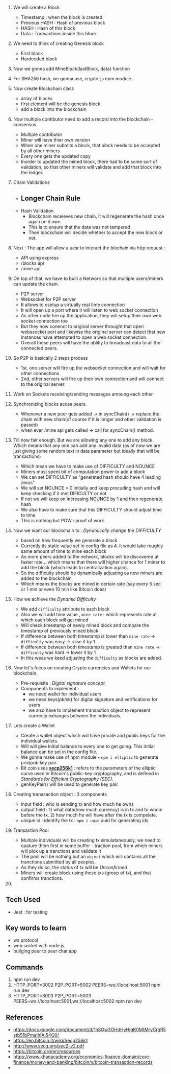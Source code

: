 1. We will create a Block
    - Timestamp : when the block is created
    - Previous HASH : Hash of previous block
    - HASH : Hash of this block
    - Data : Transactions inside this block

2. We need to think of creating Genesis block 
    - First block
    - Hardcoded block
    
3. Now we gonna add MineBlock(lastBlock, data) function

4. For SHA256 hash, we gonna use, crypto-js npm module.

5. Now create Blockchain class
    - array of blocks
    - first element will be the genesis block
    - add a block into the blockchain

6. Now multiple contibutor need to add a record into the blockchain - consensus
    - Multiple contributor
    - Miner will have thier own version
    - When one miner submits a block, that block needs to be accepted by all other miners
    - Every one gets the updated copy 
    - Inorder to updated the mined block, there had to be some sort of validation, so that other miners will validate and add that block into the ledger.

7. Chain Validations
    - Longer Chain Rule
        - 
    - Hash Validation
        - Blockchain receieves new chain, it will regenerate the hash once again on it own
        - This is to ensure that the data was not tampered
        - Then blockchain will decide whether to accept the new block or not.

8. Next : The app will allow a uesr to interact the blochain via http request : 
    - API using express
    - /blocks api
    - /mine api

9. On top of that, we have to built a Network so that multiple users/miners can update the chain.
    - P2P server
    - Websocket for P2P server
    - It allows to csetup a virtually real time connection
    - It will open up a port where it will listen to web socket connection
    - As other node fire up the application, they will setup their own web socket connection too
    - But they now conenct to original server throught that open webssocket port and likewise the original server can detect that new instances have attempted to open a web socket connection.
    - Overall these peers will have the ablitiy to broadcast data to all the connected peers. 
    
10. So P2P is basically 2 steps process
    - 1st, one server will fire up the websocket connection.and will wait for other connections
    - 2nd, other servers will fire up their own connection and will connect to the original server.

11. Work on Sockets receiving/sending messages amoung each other

12. Synchronizing blocks acoss peers.
    - Whenever a new peer gets added -> in syncChain() -> replace the chain with new chain(of course if it is longer and other validation is passed)
    - when ever /mine api gets called -> call for syncChain() method.

13. Till now fair enough. But we are allowing any one to add any block. Which means that any one can add any invalid data (as of now we are just giving some random text in data parameter but ideally that will be transactions)
    - Which mean we have to make use of DIFFICULTY and NOUNCE
    - Miners must spent bit of computation power to add a block
    - We can set DIFFICULTY as "generated hash should have 4 leading zeros"
    - We will set NOUNCE = 0 initially and keep procuding hash and will keep checking if it met DIFICULTY or not
    - If not we will keep on increasing NOUNCE by 1 and then regenerate hash
    - We also have to make sure that this DIFFICULTY should adjust time to time 
    - This is nothing but POW : proof of work
    
14. Now we want our blockchain to : *Dynamically change the DIFFICULTY*
    - based on how frequently we generate a block
    - Currently its static value set in config file as 4. it would take roughly same amount of time to mine each block
    - As more peers added to the network, blocks will be discovered at faster rate... which means that there will higher chance for 1 miner to add the block (which leads to centralization again).
    - So the difficulty should be dynamically adjusting as new miners are added to the blockchain
    - Which means the blocks are mined in certain rate (say every 5 sec or 1 min or even 10 min like Bitcoin does)
    
15. How we achieve the *Dynamic Difficulty*
    - We add `difficulty` attribute to each block
    - Also we will add time value , `mine rate` : which represents rate at which each block will get mined
    - Will check timestamp of newly mined block and compare the timestamp of previously mined block
    - If difference between both timestamp is lower than `mine rate` -> `difficulty` was easy -> raise it by 1
    - If difference between both timestamp is greated than `mine rate` -> `difficulty` was hard -> lower it by 1
    - In this weas we keed adjusting the `difficulty` as blocks are added.

16. Now let's focus on creating Crypto currencies and Wallets for our blockchain.
    - Pre-requisite : *Digital signature concept*
    - Components to implement :
        - we need wallet for individual users
        - we need keys(pk/sk) for digital signature and verifications for users
        - we also have to implement transaction object to represent currency exhanges between the individuals.

17. Lets create a Wallet
    - Create a wallet object which will have private and public keys for the individual wallets.
    - Will will give Initial balance to every one to get going. This initial balance can be set in the config file.
    - We gonna make use of npm module - `npm i elliptic` to generate priv/pub key pair.
    - Bit coin uses [**secp256k1**](https://en.bitcoin.it/wiki/Secp256k1) : refers to the parameters of the elliptic curve used in Bitcoin's public-key cryptography, and is defined in *Standards for Efficient Cryptography (SEC)*. 
    - genKeyPair() will be used to generate key pair.

18. Creating tranasaction object : 3 components
    - input field : who is sending tx and how much he owns
    - output field : 1) what data(how much currency) is in tx and to whom before the tx.
                     2) how much he will have after the tx is compelete.
    - unique id  : identify the tx : `npm i uuid` uuid for generating ids.

19. Transaction Pool
    - Multiple individuals will be creating tx simulataneously, we need to cpature them first in some buffer - traction pool, from which miners will pick up a tranctions and validate it
    - The pool will be nothing but an `object` which will contains all the tranctions submitted by all peoples.
    - As they do so, the status of tx will be *Unconfirmed*
    - Miners will create block using these txs (group of tx), and that confirms tranctions.

20. 



## Tech Used
- Jest : for testing 

## Key words to learn
- ws protocol
- web socket with node js
- builging peer to peer chat app

## Commands
1. npm run dev
2. HTTP_PORT=3002 P2P_PORT=5002 PEERS=ws://localhost:5001 npm run dev
3. HTTP_PORT=3003 P2P_PORT=5003 PEERS=ws://localhost:5001,ws://localhost:5002 npm run dev

## References 

- https://docs.google.com/document/d/1h8Ow3OHdHyHjgK0MtMryCrgR5stb51bPmaIhIAi54Q0/
- https://en.bitcoin.it/wiki/Secp256k1 
- http://www.secg.org/sec2-v2.pdf
- https://bitcoin.org/en/resources 
- https://www.khanacademy.org/economics-finance-domain/core-finance/money-and-banking/bitcoin/v/bitcoin-transaction-records 
- 

